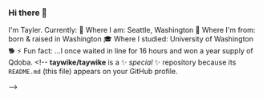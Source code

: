 ### Hi there 👋
I'm Tayler.
Currently:
📍 Where I am: Seattle, Washington
🌱 Where I'm from: born & raised in Washington 
🎓 Where I studied: University of Washington :dog2:
⚡ Fun fact: ...I once waited in line for 16 hours and won a year supply of Qdoba. <!--
**taywike/taywike** is a ✨ _special_ ✨ repository because its `README.md` (this file) appears on your GitHub profile.




-->
